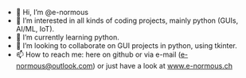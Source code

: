 - 👋 Hi, I’m @e-normous
- 👀 I’m interested in all kinds of coding projects, mainly python (GUIs, AI/ML, IoT).
- 🌱 I’m currently learning python.
- 💞️ I’m looking to collaborate on GUI projects in python, using tkinter.
- 📫 How to reach me: here on github or via e-mail (e-normous@outlook.com) or just have a look at www.e-normous.ch

<!---
e-normous/e-normous is a ✨ special ✨ repository because its `README.md` (this file) appears on your GitHub profile.
You can click the Preview link to take a look at your changes.
--->
